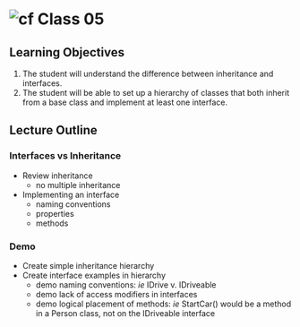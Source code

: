 ![cf](http://i.imgur.com/7v5ASc8.png) Class 05
=====================================

## Learning Objectives
1. The student will understand the difference between inheritance and interfaces.
2. The student will be able to set up a hierarchy of classes that both inherit from a base class and implement at least one interface. 

## Lecture Outline

### Interfaces vs Inheritance
* Review inheritance
    * no multiple inheritance
* Implementing an interface
    * naming conventions
    * properties
    * methods

### Demo
* Create simple inheritance hierarchy
* Create interface examples in hierarchy
    * demo naming conventions: *ie* IDrive v. IDriveable
    * demo lack of access modifiers in interfaces
    * demo logical placement of methods: *ie* StartCar() would be a method in a Person class, not on the IDriveable interface